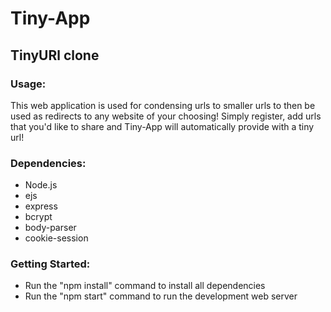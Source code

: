 # Tiny-App

## TinyURl clone
### Usage:
This web application is used for condensing urls to smaller urls to then be used as redirects to any website of your choosing! Simply register, add urls that you'd like to share and Tiny-App will automatically provide with a tiny url!

### Dependencies:
  - Node.js
  - ejs
  - express
  - bcrypt
  - body-parser
  - cookie-session

### Getting Started:
  * Run the "npm install" command to install all dependencies
  * Run the "npm start" command to run the development web server
